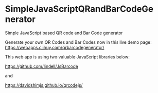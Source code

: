# SimpleJavaScriptQRandBarCodeGenerator
Simple JavaScript based QR code and Bar Code generator

Generate your own QR Codes and Bar Codes now in this live demo page: https://webapps.ciihuy.com/qrbarcodegenerator/

This web app is using two valuable JavaScript libraries below:

https://github.com/lindell/JsBarcode

and 

https://davidshimjs.github.io/qrcodejs/
